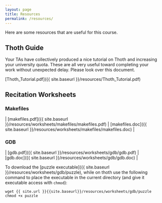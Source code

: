 ```yaml
---
layout: page
title: Resources
permalink: /resources/
---
```


Here are some resources that are useful for this course.

## Thoth Guide

Your TAs have collectively produced a nice tutorial on Thoth and increasing your university quota. These are all very useful toward completing your work without unexpected delay.
Please look over this document.

[Thoth_Tutorial.pdf]({{ site.baseurl }}/resources/Thoth_Tutorial.pdf)

## Recitation Worksheets

### Makefiles

| [makefiles.pdf]({{ site.baseurl }}/resources/worksheets/makefiles/makefiles.pdf) | [makefiles.doc]({{ site.baseurl }}/resources/worksheets/makefiles/makefiles.doc) |

### GDB

| [gdb.pdf]({{ site.baseurl }}/resources/worksheets/gdb/gdb.pdf) | [gdb.doc]({{ site.baseurl }}/resources/worksheets/gdb/gdb.doc) |

To download the [puzzle executable]({{ site.baseurl }}/resources/worksheets/gdb/puzzle), while on thoth use the following command to place the executable in the current directory (and give it executable access with `chmod`):

```
wget {{ site.url }}{{site.baseurl}}/resources/worksheets/gdb/puzzle
chmod +x puzzle
```

